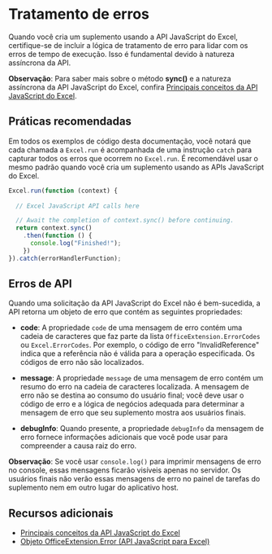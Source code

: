 # <a name="error-handling"></a>Tratamento de erros

Quando você cria um suplemento usando a API JavaScript do Excel, certifique-se de incluir a lógica de tratamento de erro para lidar com os erros de tempo de execução. Isso é fundamental devido à natureza assíncrona da API.

**Observação**: Para saber mais sobre o método **sync()** e a natureza assíncrona da API JavaScript do Excel, confira [Principais conceitos da API JavaScript do Excel](excel-add-ins-core-concepts.md).

## <a name="best-practices"></a>Práticas recomendadas

Em todos os exemplos de código desta documentação, você notará que cada chamada a `Excel.run` é acompanhada de uma instrução `catch` para capturar todos os erros que ocorrem no `Excel.run`. É recomendável usar o mesmo padrão quando você cria um suplemento usando as APIs JavaScript do Excel.

```js
Excel.run(function (context) { 
  
  // Excel JavaScript API calls here

  // Await the completion of context.sync() before continuing.
  return context.sync()
    .then(function () {
      console.log("Finished!");
    })
}).catch(errorHandlerFunction);     
```

## <a name="api-errors"></a>Erros de API 

Quando uma solicitação da API JavaScript do Excel não é bem-sucedida, a API retorna um objeto de erro que contém as seguintes propriedades: 

- **code**:  A propriedade `code` de uma mensagem de erro contém uma cadeia de caracteres que faz parte da lista `OfficeExtension.ErrorCodes` ou `Excel.ErrorCodes`. Por exemplo, o código de erro "InvalidReference" indica que a referência não é válida para a operação especificada. Os códigos de erro não são localizados. 

- **message**: A propriedade `message` de uma mensagem de erro contém um resumo do erro na cadeia de caracteres localizada. A mensagem de erro não se destina ao consumo do usuário final; você deve usar o código de erro e a lógica de negócios adequada para determinar a mensagem de erro que seu suplemento mostra aos usuários finais.

- **debugInfo**: Quando presente, a propriedade `debugInfo` da mensagem de erro fornece informações adicionais que você pode usar para compreender a causa raiz do erro. 

**Observação**: Se você usar `console.log()` para imprimir mensagens de erro no console, essas mensagens ficarão visíveis apenas no servidor. Os usuários finais não verão essas mensagens de erro no painel de tarefas do suplemento nem em outro lugar do aplicativo host.

## <a name="additional-resources"></a>Recursos adicionais

- [Principais conceitos da API JavaScript do Excel](excel-add-ins-core-concepts.md)
- [Objeto OfficeExtension.Error (API JavaScript para Excel)](../../reference/excel/error.md)
